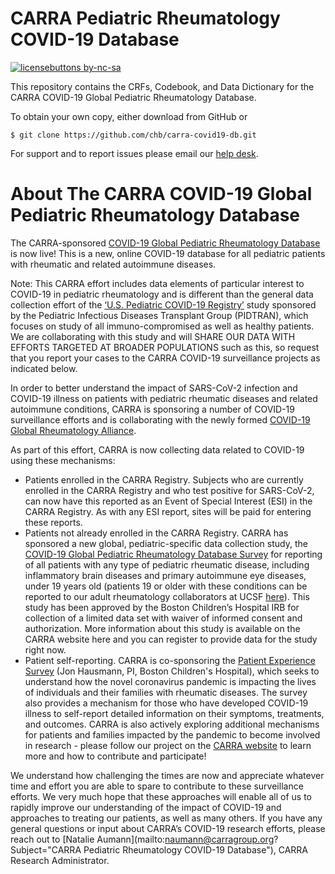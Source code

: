 # CARRA Pediatric Rheumatology COVID-19 Database

[![licensebuttons by-nc-sa](https://licensebuttons.net/l/by-sa/4.0/88x31.png)](https://creativecommons.org/licenses/by-sa/4.0) 

This repository contains the CRFs, Codebook, and Data Dictionary for the CARRA COVID-19 Global Pediatric Rheumatology Database.

To obtain your own copy, either download from GitHub or 

```!shell
$ git clone https://github.com/chb/carra-covid19-db.git
```

For support and to report issues please email our [help desk](prcovid19@ihlchip.atlassian.net).


# About The CARRA COVID-19 Global Pediatric Rheumatology Database
 
The CARRA-sponsored [COVID-19 Global Pediatric Rheumatology Database](https://carragroup.org/research-registry/projects/covid-19-global-pediatric-rheumatology-database) is now live! This is a new, online COVID-19 database for all pediatric patients with rheumatic and related autoimmune diseases.

Note: This CARRA effort includes data elements of particular interest to COVID-19 in pediatric rheumatology and is different than the general data collection effort of the [‘U.S. Pediatric COVID-19 Registry’](http://www.pids.org/news/764-usa-pediatric-covid-19-registry.html) study sponsored by the Pediatric Infectious Diseases Transplant Group (PIDTRAN), which focuses on study of all immuno-compromised as well as healthy patients. We are collaborating with this study and will SHARE OUR DATA WITH EFFORTS TARGETED AT BROADER POPULATIONS such as this, so request that you report your cases to the CARRA COVID-19 surveillance projects as indicated below.

In order to better understand the impact of SARS-CoV-2 infection and COVID-19 illness on patients with pediatric rheumatic diseases and related autoimmune conditions, CARRA is sponsoring a number of COVID-19 surveillance efforts and is collaborating with the newly formed [COVID-19 Global Rheumatology Alliance](https://rheum-covid.org).

As part of this effort, CARRA is now collecting data related to COVID-19 using these
mechanisms:

* Patients enrolled in the CARRA Registry. Subjects who are currently enrolled in the CARRA Registry and who test positive for SARS-CoV-2, can now have this reported as an Event of Special Interest (ESI) in the CARRA Registry. As with any ESI report, sites will be paid for entering these reports.
* Patients not already enrolled in the CARRA Registry. CARRA has sponsored a new global, pediatric-specific data collection study, the [COVID-19 Global Pediatric Rheumatology Database Survey](https://login.redcapcloud.com/survey.jsp?code=iIWU2MjOQOwRMUJh) for reporting of all patients with any type of pediatric rheumatic disease, including inflammatory brain diseases and primary autoimmune eye diseases, under 19 years old (patients 19 or older with these conditions can be reported to our adult rheumatology collaborators at UCSF [here](https://rheum-covid.org/provider-registry-gate/)). This study has been approved by the Boston Children’s Hospital IRB for collection of a limited data set with waiver of informed consent and authorization. More information about this study is available on the CARRA website here and you can register to provide data for the study right now.
* Patient self-reporting. CARRA is co-sponsoring the [Patient Experience Survey](https://rheum-covid.org/patient-survey/) (Jon Hausmann, PI, Boston Children's Hospital), which seeks to understand how the novel coronavirus pandemic is impacting the lives of individuals and their families with rheumatic diseases. The survey also provides a mechanism for those who have developed COVID-19 illness to self-report detailed information on their symptoms, treatments, and outcomes. CARRA is also actively exploring additional mechanisms for patients and families impacted by the pandemic to become involved in research - please follow our project on the [CARRA website](https://carragroup.org/research-registry/projects/covid-19-global-pediatric-rheumatology-database) to learn more and how to contribute and participate!
 
We understand how challenging the times are now and appreciate whatever time and effort you are able to spare to contribute to these surveillance efforts. We very much hope that these approaches will enable all of us to rapidly improve our understanding of the impact of COVID-19 and approaches to treating our patients, as well as many others.
If you have any general questions or input about CARRA’s COVID-19 research efforts, please reach out to  [Natalie Aumann](mailto:naumann@carragroup.org?Subject="CARRA Pediatric Rheumatology COVID-19 Database"), CARRA Research Administrator.